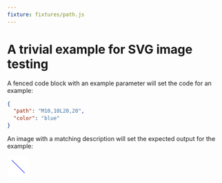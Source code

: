 ```yaml
---
fixture: fixtures/path.js
---
```


# A trivial example for SVG image testing

A fenced code block with an example parameter will set the code for an example:

~~~json example="blue line"
{
  "path": "M10,10L20,20",
  "color": "blue"
}
~~~

An image with a matching description will set the expected output for the example:

![blue line](images/blueline.png)
